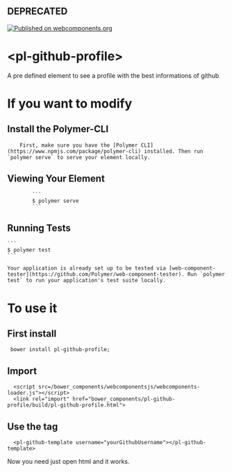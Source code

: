 ## DEPRECATED ##


[![Published on webcomponents.org](https://img.shields.io/badge/webcomponents.org-published-blue.svg)](https://www.webcomponents.org/element/yanccprogramador/polymer-github-profile)
# \<pl-github-profile\>

A pre defined element to see a profile with the best informations of github
# If you want to modify 
  ## Install the Polymer-CLI

        First, make sure you have the [Polymer CLI](https://www.npmjs.com/package/polymer-cli) installed. Then run `polymer serve` to serve your element locally.

   ## Viewing Your Element

            ```
            $ polymer serve
            ```

   ## Running Tests

    ```
    $ polymer test
    ```

    Your application is already set up to be tested via [web-component-tester](https://github.com/Polymer/web-component-tester). Run `polymer test` to run your application's test suite locally.


# To use it
  ## First install
     bower install pl-github-profile;
  ## Import
      <script src=/bower_components/webcomponentsjs/webcomponents-loader.js"></script>     
      <link rel="import" href="bower_components/pl-github-profile/build/pl-github-profile.html"> 
  ## Use the tag
      <pl-github-template username="yourGithubUsername"></pl-github-template>   

Now you need just open html and it works.
